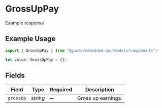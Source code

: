 # GrossUpPay

Example response

## Example Usage

```typescript
import { GrossUpPay } from "@gusto/embedded-api/models/components";

let value: GrossUpPay = {};
```

## Fields

| Field              | Type               | Required           | Description        |
| ------------------ | ------------------ | ------------------ | ------------------ |
| `grossUp`          | *string*           | :heavy_minus_sign: | Gross up earnings. |